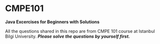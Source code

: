 # CMPE101
**Java Excercises for Beginners with Solutions**

All the questions shared in this repo are from CMPE 101 course at Istanbul Bilgi University.
***Please solve the questions by yourself first.***
